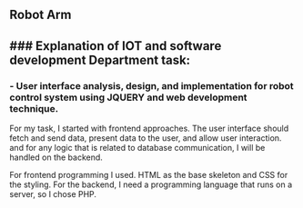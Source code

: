
## Robot Arm ## 
## ### Explanation of IOT and software development Department task:
### - User interface analysis, design, and implementation for robot control system using JQUERY and web development technique.

For my task, I started with frontend approaches. The user interface should fetch and send data, present data to the user, and allow user interaction. and for any logic that is related to database communication, I will be handled on the backend.

For frontend programming I used. HTML as the base skeleton and CSS for the styling. For the backend, I need a programming language that runs on a server, so I chose PHP.
